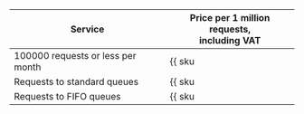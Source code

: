 | Service | Price per 1 million requests, <br>including VAT |
----- | -----
| 100000 requests or less per month | {{ sku|KZT|ymq.queue.std.requests|string }} |
| Requests to standard queues | {{ sku|KZT|ymq.queue.std.requests|pricingRate.0.1|string }} |
| Requests to FIFO queues | {{ sku|KZT|ymq.queue.fifo.requests|pricingRate.0.1|string }} |
